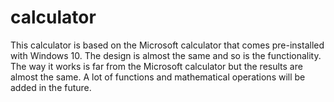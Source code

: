 # calculator

This calculator is based on the Microsoft calculator that comes pre-installed with Windows 10. The design is almost the same and so is the functionality. The way it works is far from the Microsoft calculator but the results are almost the same. A lot of functions and mathematical operations will be added in the future.  
 
